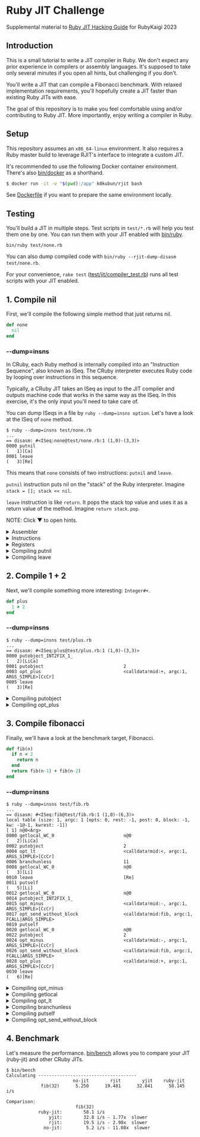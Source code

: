 # Ruby JIT Challenge

Supplemental material to [Ruby JIT Hacking Guide](https://rubykaigi.org/2023/presentations/k0kubun.html) for RubyKaigi 2023

## Introduction

This is a small tutorial to write a JIT compiler in Ruby.
We don't expect any prior experience in compilers or assembly languages.
It's supposed to take only several minutes if you open all hints, but challenging if you don't.

You'll write a JIT that can compile a Fibonacci benchmark.
With relaxed implementation requirements, you'll hopefully create a JIT faster than existing Ruby JITs with ease.

The goal of this repository is to make you feel comfortable using and/or contributing to Ruby JIT.
More importantly, enjoy writing a compiler in Ruby.

## Setup

This repository assumes an `x86_64-linux` environment.
It also requires a Ruby master build to leverage RJIT's interface to integrate a custom JIT.

It's recommended to use the following Docker container environment.
There's also [bin/docker](./bin/docker) as a shorthand.

```bash
$ docker run -it -v "$(pwd):/app" k0kubun/rjit bash
```

See [Dockerfile](./Dockerfile) if you want to prepare the same environment locally.

## Testing

You'll build a JIT in multiple steps.
Test scripts in `test/*.rb` will help you test them one by one.
You can run them with your JIT enabled with [bin/ruby](./bin/ruby).

```
bin/ruby test/none.rb
```

You can also dump compiled code with `bin/ruby --rjit-dump-disasm test/none.rb`.

For your convenience, `rake test` ([test/jit/compiler\_test.rb](./test/jit/compiler_test.rb))
runs all test scripts with your JIT enabled.

## 1. Compile nil

First, we'll compile the following simple method that just returns nil.

```rb
def none
  nil
end
```

### --dump=insns

In CRuby, each Ruby method is internally compiled into an "Instruction Sequence", also known as ISeq.
The CRuby interpreter executes Ruby code by looping over instructions in this sequence.

Typically, a CRuby JIT takes an ISeq as input to the JIT compiler and outputs machine code
that works in the same way as the ISeq. In this exercise, it's the only input you'll need to take care of.

You can dump ISeqs in a file by `ruby --dump=insns option`.
Let's have a look at the ISeq of `none` method.

```
$ ruby --dump=insns test/none.rb
...
== disasm: #<ISeq:none@test/none.rb:1 (1,0)-(3,3)>
0000 putnil                                                           (   1)[Ca]
0001 leave                                                            (   3)[Re]
```

This means that `none` consists of two instructions: `putnil` and `leave`.

`putnil` instruction puts nil on the "stack" of the Ruby interpreter. Imagine `stack = []; stack << nil`.

`leave` instruction is like `return`. It pops the stack top value and uses it as a return value of the method.
Imagine `return stack.pop`.

NOTE: Click ▼ to open hints.

<details>
<summary>Assembler</summary>

### Assembler

[lib/jit/assembler.rb](./lib/jit/assembler.rb) has an x86\_64 assembler that was copied from RJIT and then simplified.
Feel free to remove it and write it from scratch, but this tutorial will not cover how to encode x86\_64 instructions.

Here's example code using `Assembler`.

```rb
asm = Assembler.new
asm.mov(:rax, [:rsi, 8])
asm.add(:rax, 2)
write(asm)
```

This writes the following machine code into memory.

```asm
mov rax, [rsi + 8]
add rax, 2
```

`rax` and `rsi` are registers.
`[rsi + 8]` is memory access based off of a register, which reads memory 8 bytes after the address in `rsi`.
`2` is an immediate value.

See [lib/jit/assembler.rb](./lib/jit/assembler.rb) for what kind of input it can handle.

</details>
<details>
<summary>Instructions</summary>

### Instructions

There are various x86\_64 instructions.
However, it's enough to use only the following instructions to pass tests in this tutorial.

For `test/none.rb`, only `mov`, `add`, and `ret` are necessary.

| Instruction | Description                                 | Example      | Effect     |
|:------------|:--------------------------------------------|:-------------|:-----------|
| mov         | Assign a value.                             | `mov rax, 1` | `rax = 1`  |
| add         | Add a value.                                | `add rax, 1` | `rax += 1` |
| sub         | Subtract a value.                           | `sub rax, 1` | `rax -= 1` |
| cmp         | Compare values. Use it with cmovl.          | `cmp rdi, rsi`   | `rdi < rsi` |
| cmovl       | Assign a value if left < right.             | `cmovl rax, rcx` | `rax = rcx if rdi < rsi` |
| test        | Compare values. Use it with jz.             | `test rax, 1` | `rax & 1` |
| jz          | Jump if left and right have no common bits. | `jz 0x1234` | `goto 0x1234 if rax & 1 == 0` |
| jmp         | Jump to an address.                         | `jmp 0x1234` | `goto 0x1234` |
| call        | Call a function.                            | `call 0x1234` | `func()` |
| ret         | Return a value.                             | `ret` | `return rax` |

</details>
<details>
<summary>Registers</summary>

### Registers

Registers are like variables in machine code.
You're free to use registers in whatever way, but a reference implementation used only the following registers.

| Register | Purpose |
|:---------|:--------|
| rdi      | `ec` (execution context) is set when a JIT function is called. It represents a Ruby thread. Used when you push/pop a stack frame. |
| rsi      | `cfp` (control frame pointer) is set when a JIT function is called. It represents a stack frame. Used when you fetch a local variable or a receiver. |
| rax      | A JIT function return value to be set before `ret` instruction. It can be also used as a "scratch register" to hold temporary values. |
| r8       | A general-purpose register. The reference implementation used this for the 1st slot of the Ruby VM stack, `stack[0]`. |
| r9       | A general-purpose register. The reference implementation used this for the 2nd slot of the Ruby VM stack, `stack[1]`. |
| r10      | A general-purpose register. The reference implementation used this for the 3rd slot of the Ruby VM stack, `stack[2]`. |
| r11      | A general-purpose register. The reference implementation used this for the 4th slot of the Ruby VM stack, `stack[3]`. |

</details>
<details>
<summary>Compiling putnil</summary>

### Compiling putnil

Open [lib/jit/compiler.rb](./lib/jit/compiler.rb) and add a case for `putnil`.

```diff
       # Iterate over each YARV instruction.
       insn_index = 0
       while insn_index < iseq.body.iseq_size
         insn = INSNS.fetch(C.rb_vm_insn_decode(iseq.body.iseq_encoded[insn_index]))
         case insn.name
         in :nop
           # none
+        in :putnil
+          # ...
         end
         insn_index += insn.len
       end
```

Let's push `nil` to the stack.
In the scope of this tutorial, it's enough to use a random register as a replacement for a stack slot.

Let's say you decided to use `r8` for `stack[0]`, you could write the code as follows, for example.

```diff
+      STACK = [:r8]

       # Iterate over each YARV instruction.
       insn_index = 0
+      stack_size = 0
       while insn_index < iseq.body.iseq_size
         insn = INSNS.fetch(C.rb_vm_insn_decode(iseq.body.iseq_encoded[insn_index]))
         case insn.name
         in :nop
           # none
         in :putnil
+          asm.mov(STACK[stack_size], C.to_value(nil))
+          stack_size += 1
         end
         insn_index += insn.len
       end
```

`C` is a module with useful helpers to write a JIT.
`C.to_value` converts any Ruby object into its representation in the C language (and machine code).

`C.to_value(nil)` is 4, so this does `asm.mov(:r8, 4)`, which means `stack[0] = nil`.
This value in `r8` should be then handled by subsequent instructions like `leave`.

</details>
<details>
<summary>Compiling leave</summary>

### Compiling leave

TODO

</details>

## 2. Compile 1 + 2

Next, we'll compile something more interesting: `Integer#+`.

```rb
def plus
  1 + 2
end
```

### --dump=insns

```
$ ruby --dump=insns test/plus.rb
...
== disasm: #<ISeq:plus@test/plus.rb:1 (1,0)-(3,3)>
0000 putobject_INT2FIX_1_                                             (   2)[LiCa]
0001 putobject                              2
0003 opt_plus                               <calldata!mid:+, argc:1, ARGS_SIMPLE>[CcCr]
0005 leave                                                            (   3)[Re]
```

<details>
<summary>Compiling putobject</summary>

### Compiling leave

TODO

</details>

<details>
<summary>Compiling opt_plus</summary>

### Compiling opt\_plus

TODO

</details>

## 3. Compile fibonacci

Finally, we'll have a look at the benchmark target, Fibonacci.

```rb
def fib(n)
  if n < 2
    return n
  end
  return fib(n-1) + fib(n-2)
end
```

### --dump=insns

```
$ ruby --dump=insns test/fib.rb
...
== disasm: #<ISeq:fib@test/fib.rb:1 (1,0)-(6,3)>
local table (size: 1, argc: 1 [opts: 0, rest: -1, post: 0, block: -1, kw: -1@-1, kwrest: -1])
[ 1] n@0<Arg>
0000 getlocal_WC_0                          n@0                       (   2)[LiCa]
0002 putobject                              2
0004 opt_lt                                 <calldata!mid:<, argc:1, ARGS_SIMPLE>[CcCr]
0006 branchunless                           11
0008 getlocal_WC_0                          n@0                       (   3)[Li]
0010 leave                                  [Re]
0011 putself                                                          (   5)[Li]
0012 getlocal_WC_0                          n@0
0014 putobject_INT2FIX_1_
0015 opt_minus                              <calldata!mid:-, argc:1, ARGS_SIMPLE>[CcCr]
0017 opt_send_without_block                 <calldata!mid:fib, argc:1, FCALL|ARGS_SIMPLE>
0019 putself
0020 getlocal_WC_0                          n@0
0022 putobject                              2
0024 opt_minus                              <calldata!mid:-, argc:1, ARGS_SIMPLE>[CcCr]
0026 opt_send_without_block                 <calldata!mid:fib, argc:1, FCALL|ARGS_SIMPLE>
0028 opt_plus                               <calldata!mid:+, argc:1, ARGS_SIMPLE>[CcCr]
0030 leave                                                            (   6)[Re]
```

<details>
<summary>Compiling opt_minus</summary>

### Compiling opt\_minus

TODO

</details>

<details>
<summary>Compiling getlocal</summary>

### Compiling getlocal

TODO

</details>

<details>
<summary>Compiling opt_lt</summary>

### Compiling opt\_lt

TODO

</details>

<details>
<summary>Compiling branchunless</summary>

### Compiling branchunless

TODO

</details>

<details>
<summary>Compiling putself</summary>

### Compiling putself

TODO

</details>

<details>
<summary>Compiling opt_send_without_block</summary>

### Compiling opt\_send\_without\_block

TODO

</details>

## 4. Benchmark

Let's measure the performance.
[bin/bench](./bin/bench) allows you to compare your JIT (ruby-jit) and other CRuby JITs.

```
$ bin/bench
Calculating -------------------------------------
                         no-jit        rjit        yjit    ruby-jit
             fib(32)      5.250      19.481      32.841      58.145 i/s

Comparison:
                          fib(32)
            ruby-jit:        58.1 i/s
                yjit:        32.8 i/s - 1.77x  slower
                rjit:        19.5 i/s - 2.98x  slower
              no-jit:         5.2 i/s - 11.08x  slower
```
